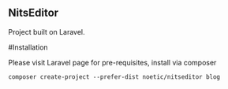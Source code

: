 
## NitsEditor

Project built on Laravel.

#Installation

Please visit Laravel page for pre-requisites, install via composer

    composer create-project --prefer-dist noetic/nitseditor blog
